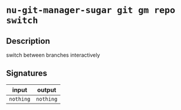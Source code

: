 # `nu-git-manager-sugar git gm repo switch`
## Description
switch between branches interactively



## Signatures
| input     | output    |
| --------- | --------- |
| `nothing` | `nothing` |
